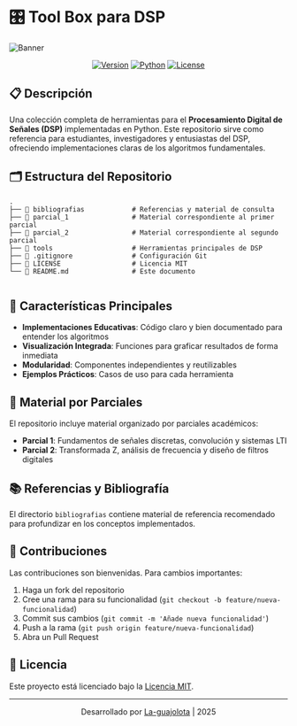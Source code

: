 # 🎛️ Tool Box para DSP

![Banner](https://via.placeholder.com/800x200/3498db/ffffff?text=Digital+Signal+Processing+Toolbox)

<div align="center">
  
[![Version](https://img.shields.io/badge/version-1.0.0-blue.svg)](https://github.com/La-guajolota/dsp-box-tool)
[![Python](https://img.shields.io/badge/Python-3.8%2B-blue.svg)](https://www.python.org/)
[![License](https://img.shields.io/badge/license-MIT-green.svg)](LICENSE)

</div>

## 📋 Descripción

Una colección completa de herramientas para el **Procesamiento Digital de Señales (DSP)** implementadas en Python. Este repositorio sirve como referencia para estudiantes, investigadores y entusiastas del DSP, ofreciendo implementaciones claras de los algoritmos fundamentales.

## 🗂️ Estructura del Repositorio

```
.
├── 📁 bibliografias            # Referencias y material de consulta
├── 📁 parcial_1                # Material correspondiente al primer parcial
├── 📁 parcial_2                # Material correspondiente al segundo parcial
├── 📁 tools                    # Herramientas principales de DSP
├── 📄 .gitignore               # Configuración Git
├── 📄 LICENSE                  # Licencia MIT
└── 📄 README.md                # Este documento


```
## 🎯 Características Principales

- **Implementaciones Educativas**: Código claro y bien documentado para entender los algoritmos
- **Visualización Integrada**: Funciones para graficar resultados de forma inmediata
- **Modularidad**: Componentes independientes y reutilizables
- **Ejemplos Prácticos**: Casos de uso para cada herramienta

## 🧪 Material por Parciales

El repositorio incluye material organizado por parciales académicos:

- **Parcial 1**: Fundamentos de señales discretas, convolución y sistemas LTI
- **Parcial 2**: Transformada Z, análisis de frecuencia y diseño de filtros digitales

## 📚 Referencias y Bibliografía

El directorio `bibliografias` contiene material de referencia recomendado para profundizar en los conceptos implementados.

## 🤝 Contribuciones

Las contribuciones son bienvenidas. Para cambios importantes:

1. Haga un fork del repositorio
2. Cree una rama para su funcionalidad (`git checkout -b feature/nueva-funcionalidad`)
3. Commit sus cambios (`git commit -m 'Añade nueva funcionalidad'`)
4. Push a la rama (`git push origin feature/nueva-funcionalidad`)
5. Abra un Pull Request

## 📜 Licencia

Este proyecto está licenciado bajo la [Licencia MIT](LICENSE).

---

<div align="center">
  
Desarrollado por [La-guajolota](https://github.com/La-guajolota) | 2025
  
</div>
